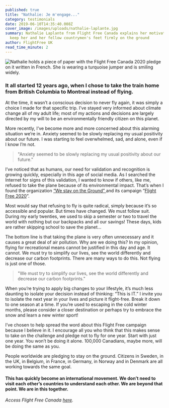 ```yaml
---
published: true
title: "Nathalie: Je m'engage..."
category: testimonials
date: 2019-06-10T14:35:40.008Z
cover_image: /images/uploads/nathalie-laplante.jpg
summary: Nathalie Laplante from Flight Free Canada explains her motivations to
  keep her and her fellow countrymen's feet firmly on the ground
author: FlightFree UK
read_time_minute: 2
---
```

![Nathalie holds a piece of paper with the Flight Free Canada 2020 pledge on it written in French. She is wearing a turquoise jumper and is smiling widely. ](/images/uploads/nathalie-laplante.jpg "Nathalie holding her pledge ")

### It all started 12 years ago, when I chose to take the train home from British Columbia to Montreal instead of flying. 

At the time, it wasn’t a conscious decision to never fly again, it was simply a choice I made for that specific trip. I’ve stayed very informed about climate change all of my adult life; most of my actions and decisions are largely directed by my will to be an environmentally friendly citizen on this planet. 

More recently, I’ve become more and more concerned about this alarming situation we’re in. Anxiety seemed to be slowly replacing my usual positivity about our future. I was starting to feel overwhelmed, sad, and alone, even if I know I’m not. 

> "Anxiety seemed to be slowly replacing my usual positivity about our future."

I’ve noticed that as humans, our need for validation and recognition is growing quickly, especially in this age of social media. As I searched the Internet for signs of this validation, I wanted to know if others, like me, refused to take the plane because of its environmental impact. That’s when I found the organization [“We stay on the Ground” ](https://westayontheground.blogspot.com/)and its campaign “[Flight Free 2020](https://westayontheground.blogspot.com/p/flight-free-2020.html)”. 

Most would say that refusing to fly is quite radical, simply because it’s so accessible and popular. But times have changed. We must follow suit. During my early twenties, we used to skip a semester or two to travel the world with nothing but our backpacks and all our savings! These days, kids are rather skipping school to save the planet... 

The bottom line is that taking the plane is very often unnecessary and it causes a great deal of air pollution. Why are we doing this? In my opinion, flying for recreational means cannot be justified in this day and age. It cannot. We must try to simplify our lives, see the world differently and decrease our carbon footprints. There are many ways to do this. Not flying is just one of those. 

> "We must try to simplify our lives, see the world differently and decrease our carbon footprints."

When you’re trying to apply big changes to your lifestyle, it’s much less daunting to isolate your decision instead of thinking: “This is IT.” I invite you to isolate the next year in your lives and picture it flight-free. Break it down to one season at a time. If you’re used to escaping in the cold winter months, please consider a closer destination or perhaps try to embrace the snow and learn a new winter sport! 

I’ve chosen to help spread the word about this Flight Free campaign because I believe in it. I encourage all you who think that this makes sense to take on the challenge and pledge not to fly for one year. Start with just one year. You won’t be doing it alone. 100,000 Canadians, maybe more, will be doing the same as you. 

People worldwide are pledging to stay on the ground. Citizens in Sweden, in the UK, in Belgium, in France, in Germany, in Norway and in Denmark are all working towards the same goal. 

#### This has quickly become an international movement. We don’t need to visit each other’s countries to understand each other. We are beyond that point. We are in this together.

*Access Flight Free Canada [here]([https://www.facebook.com/FlightFree2020SansAvionCanada/](https://www.facebook.com/FlightFree2020SansAvionCanada/?__tn__=KH-R&eid=ARCLP4K4PAYaO02ktO-nFVYLxd8Tsi8DQa5EEyZ-pGqgN_6hfz7_3CWd0NCNXExZDolHxeSmRfvnLPOh&fref=mentions&__xts__%5B0%5D=68.ARAgEaSnsU9YQkTrFvbuC-GNUDLaCG3OvFeWorbuLSWD-OixdwPPdsb23v2yus9KXJUz3xdXhqzTdDYfqxEhFjdryHPgapVeJ-H3c6IEAAAXO0kAa4jSR_lwlvV4bOmmg74IXNFNyi2hptp8_WlhER8H5XVqX1VzXrrR1nA_0hq8xuZSksNmpHEm3dPy3rl4F7VW1j9ry317cPigZ4aTlh0EUs2jp9Iq9wycj-gX_QnCClgIXDygEWFehpP5cUrOKq1Dvu51QGct9eHytfk4GgWrCunMQpmp7SMdJAab6nsnA7B76u3DN4yM-5hs8sMMPOkWozxpt8vj9811sZIGftlCVLn2ycp2dg0TY6jmAge4GCAOUdc11N7isdewVDLxXwYKiLPTiHopnNgADpirt2GXD3FmZt18ijHBPfqJJmoYoqLDRJDLir4STEL6zKz96unbyVhmTx9OdqKAkRz3cFWh3F5KzTsBiv2H5h_yHFcudy3dJDCYIjOFWmNUCA)).*